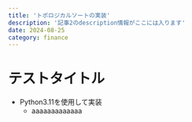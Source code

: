 ```yaml
---
title: 'トポロジカルソートの実装'
description: '記事2のdescription情報がここには入ります'
date: 2024-08-25
category: finance
---
```

# テストタイトル
- Python3.11を使用して実装
  - aaaaaaaaaaaaa